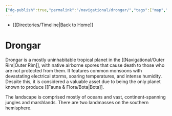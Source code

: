 ```yaml
---
{"dg-publish":true,"permalink":"/navigational/drongar/","tags":["map","planet","outerrim"],"dgHomeLink":false}
---
```


- [[Directories/Timeline\|Back to Home]]

# Drongar
Drongar is a mostly uninhabitable tropical planet in the [[Navigational/Outer Rim\|Outer Rim]], with native airborne spores that cause death to those who are not protected from them. It features common monsoons with devastating electrical storms, soaring temperatures, and intense humidity. Despite this, it is considered a valuable asset due to being the only planet known to produce [[Fauna & Flora/Bota\|Bota]].

The landscape is comprised mostly of oceans and vast, continent-spanning jungles and marshlands. There are two landmasses on the southern hemisphere. 